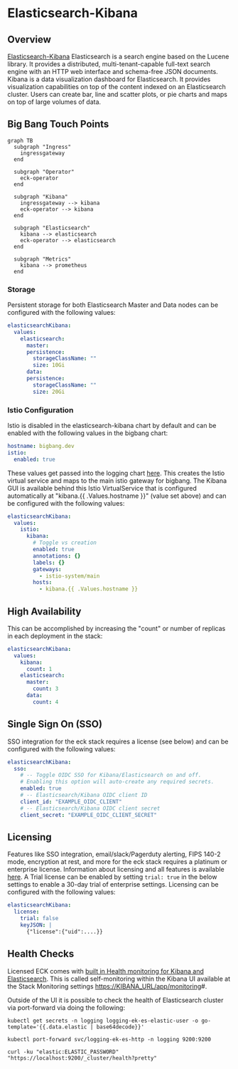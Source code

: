 # Elasticsearch-Kibana

## Overview

[Elasticsearch-Kibana](https://www.elastic.co/elastic-stack) Elasticsearch is a search engine based on the Lucene library. It provides a distributed, multi-tenant-capable full-text search engine with an HTTP web interface and schema-free JSON documents. Kibana is a data visualization dashboard for Elasticsearch. It provides visualization capabilities on top of the content indexed on an Elasticsearch cluster. Users can create bar, line and scatter plots, or pie charts and maps on top of large volumes of data.

## Big Bang Touch Points

```mermaid
graph TB
  subgraph "Ingress"
    ingressgateway
  end

  subgraph "Operator"
    eck-operator
  end

  subgraph "Kibana"
    ingressgateway --> kibana
    eck-operator --> kibana
  end

  subgraph "Elasticsearch"
    kibana --> elasticsearch
    eck-operator --> elasticsearch
  end

  subgraph "Metrics"
    kibana --> prometheus
  end
```

### Storage

Persistent storage for both Elasticsearch Master and Data nodes can be configured with the following values:

```yaml
elasticsearchKibana:
  values:
    elasticsearch:
      master:
      persistence:
        storageClassName: ""
        size: 10Gi
      data:
      persistence:
        storageClassName: ""
        size: 20Gi
```

### Istio Configuration

Istio is disabled in the elasticsearch-kibana chart by default and can be enabled with the following values in the bigbang chart:

```yaml
hostname: bigbang.dev
istio:
  enabled: true
```

These values get passed into the logging chart [here](https://repo1.dso.mil/platform-one/big-bang/bigbang/-/blob/master/chart/templates/logging/elasticsearch-kibana/values.yaml#L6). This creates the Istio virtual service and maps to the main istio gateway for bigbang. The Kibana GUI is available behind this Istio VirtualService that is configured automatically at "kibana.{{ .Values.hostname }}" (value set above) and can be configured with the following values:

```yaml
elasticsearchKibana:
  values:
    istio:
      kibana:
        # Toggle vs creation
        enabled: true
        annotations: {}
        labels: {}
        gateways:
          - istio-system/main
        hosts:
          - kibana.{{ .Values.hostname }}
```

## High Availability

This can be accomplished by increasing the "count" or number of replicas in each deployment in the stack:

```yaml
elasticsearchKibana:
  values:
    kibana:
      count: 1
    elasticsearch:
      master:
        count: 3
      data:
        count: 4
```

## Single Sign On (SSO)

SSO integration for the eck stack requires a license (see below) and can be configured with the following values:

```yaml
elasticsearchKibana:
  sso:
    # -- Toggle OIDC SSO for Kibana/Elasticsearch on and off.
    # Enabling this option will auto-create any required secrets.
    enabled: true
    # -- Elasticsearch/Kibana OIDC client ID
    client_id: "EXAMPLE_OIDC_CLIENT"
    # -- Elasticsearch/Kibana OIDC client secret
    client_secret: "EXAMPLE_OIDC_CLIENT_SECRET"
```

## Licensing

Features like SSO integration, email/slack/Pagerduty alerting, FIPS 140-2 mode, encryption at rest, and more for the eck stack requires a platinum or enterprise license. Information about licensing and all features is available [here](https://www.elastic.co/pricing/). A Trial license can be enabled by setting `trial: true` in the below settings to enable a 30-day trial of enterprise settings.
Licensing can be configured with the following values:

```yaml
elasticsearchKibana:
  license:
    trial: false
    keyJSON: |
      {"license":{"uid":....}}
```

## Health Checks

Licensed ECK comes with [built in Health monitoring for Kibana and Elasticsearch](https://www.elastic.co/guide/en/kibana/current/monitoring-kibana.html). This is called self-monitoring within the Kibana UI available at the Stack Monitoring settings <https://KIBANA_URL/app/monitoring>#.

Outside of the UI it is possible to check the health of Elasticsearch cluster via port-forward via doing the following:

```shell
kubectl get secrets -n logging logging-ek-es-elastic-user -o go-template='{{.data.elastic | base64decode}}'

kubectl port-forward svc/logging-ek-es-http -n logging 9200:9200

curl -ku "elastic:ELASTIC_PASSWORD" "https://localhost:9200/_cluster/health?pretty"
```
